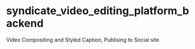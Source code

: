 # syndicate_video_editing_platform_backend
Video Compositing and Styled Caption, Publising to Social site
